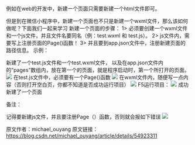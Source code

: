 例如在web的开发中，新建一个页面只需要新建一个html文件即可。

但是到在微信小程序中，新建一个页面也不只是新建一个wxml文件，那么该如何做呢？下面我们一起来学习
新建一个页面的步骤：
1> 必须要创建一个wxml文件和一个js文件，并且文件名要同名（例：test.wxml 和 test.js）。
2> js文件内，需要写上注册页面的Page()函数！
3> 并且要到app.json文件中，注册新建页面的路径信息。
示例：

新建了一个test.js文件和一个test.wxml文件，
以及在app.json文件内的”pages”数组内，放在第一个的页面，就是程序启动时，第一个所打开的页面。![](https://upload-images.jianshu.io/upload_images/19956127-c044318c83d98b9f.png?imageMogr2/auto-orient/strip%7CimageView2/2/w/1240)
在test.js文件中，必须要有一个Page()函数
![](https://upload-images.jianshu.io/upload_images/19956127-cf7099e09823442d.png?imageMogr2/auto-orient/strip%7CimageView2/2/w/1240)
在wxml文件内，随便写一点内容（否则打开空白页，你都不知道是否成功运行项目）
![](https://upload-images.jianshu.io/upload_images/19956127-53afc3cb1a849eae.png?imageMogr2/auto-orient/strip%7CimageView2/2/w/1240)
F5运行项目：
![](https://upload-images.jianshu.io/upload_images/19956127-ec8911cc7c50a514.png?imageMogr2/auto-orient/strip%7CimageView2/2/w/1240)
成功新建了一个页面

备注：

记得要新建js文件，并且要注册Page（）函数，否则就会报如下错误
![](https://upload-images.jianshu.io/upload_images/19956127-ef40e1ae23d72719.png?imageMogr2/auto-orient/strip%7CimageView2/2/w/1240)

原文作者：michael_ouyang
原文链接：https://blog.csdn.net/michael_ouyang/article/details/54923311
